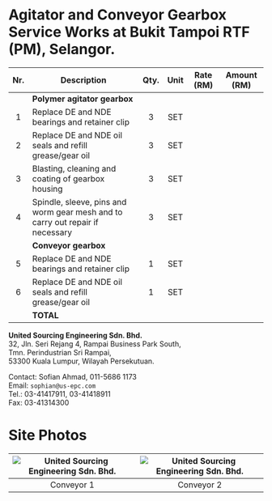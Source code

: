 # Agitator and Conveyor Gearbox Service Works at Bukit Tampoi RTF (PM), Selangor.
|Nr.|Description|Qty.|Unit|Rate (RM)|Amount (RM)|
|:---:|---|:---:|:---:|:---:|:---:|
||**Polymer agitator gearbox**|||||
|1|Replace DE and NDE bearings and retainer clip |3| SET|||
|2|Replace DE and NDE oil seals and refill grease/gear oil|3| SET|||
|3|Blasting, cleaning and coating of gearbox housing|3|SET|||
|4|Spindle, sleeve, pins and worm gear mesh and to carry out repair if necessary|3|SET|||
||**Conveyor gearbox**|||||
|5|Replace DE and NDE bearings and retainer clip |1|SET|||
|6|Replace DE and NDE oil seals and refill grease/gear oil|1|SET|||
||**TOTAL**|||||

**United Sourcing Engineering Sdn. Bhd.**  
32, Jln. Seri Rejang 4,  Rampai Business Park South,  
Tmn. Perindustrian Sri Rampai,  
53300 Kuala Lumpur, Wilayah Persekutuan.  

Contact: Sofian Ahmad, 011-5686 1173  
 Email: `sophian@us-epc.com`  
Tel.: 03-41417911, 03-41418911  
Fax: 03-41314300

# Site Photos

|![United Sourcing Engineering Sdn. Bhd.](https://live.staticflickr.com/568/21985841335_0ef34f0fe4_m.jpg "United Sourcing Engineering Sdn. Bhd.")|![United Sourcing Engineering Sdn. Bhd.](https://live.staticflickr.com/65535/49179307658_7e6b2a12f7_m.jpg "United Sourcing Engineerin Sdn. Bhd.")|
|:---:|:---:|
|Conveyor 1|Conveyor 2|

